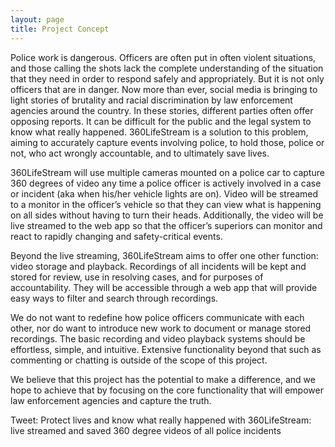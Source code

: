 ```yaml
---
layout: page
title: Project Concept
---
```


Police work is dangerous. Officers are often put in often violent situations, and those calling the shots lack the complete understanding of the situation that they need in order to respond 
safely and appropriately. But it is not only officers that are in danger. Now more than ever, social media is bringing to light stories of brutality and racial discrimination by law enforcement 
agencies around the country. In these stories, different parties often offer opposing reports. It can be difficult for the public and the legal system to know what really happened. 360LifeStream is 
a solution to this problem, aiming to accurately capture events involving police, to hold those, police or not, who act wrongly accountable, and to ultimately save lives.

360LifeStream will use multiple cameras mounted on a police car to capture 360 degrees of video any time a police officer is actively involved in a case or incident (aka when his/her vehicle 
lights are on). Video will be streamed to a monitor in the officer’s vehicle so that they can view what is happening on all sides without having to turn their heads. Additionally, the video will be 
live streamed to the web app so that the officer’s superiors can monitor and react to rapidly changing and safety-critical events. 

Beyond the live streaming, 360LifeStream aims to offer one other function: video storage and playback. Recordings of all incidents will be kept and stored for review, use in resolving cases, and 
for purposes of accountability. They will be accessible through a web app that will provide easy ways to filter and search through recordings.

We do not want to redefine how police officers communicate with each other, nor do want to introduce new work to document or manage stored recordings. The basic recording and video playback 
systems should be effortless, simple, and intuitive. Extensive functionality beyond that such as commenting or chatting is outside of the scope of this project.

We believe that this project has the potential to make a difference, and we hope to achieve that by focusing on the core functionality that will empower law enforcement agencies and capture the 
truth.

Tweet:
Protect lives and know what really happened with 360LifeStream: live streamed and saved 360 degree videos of all police incidents

